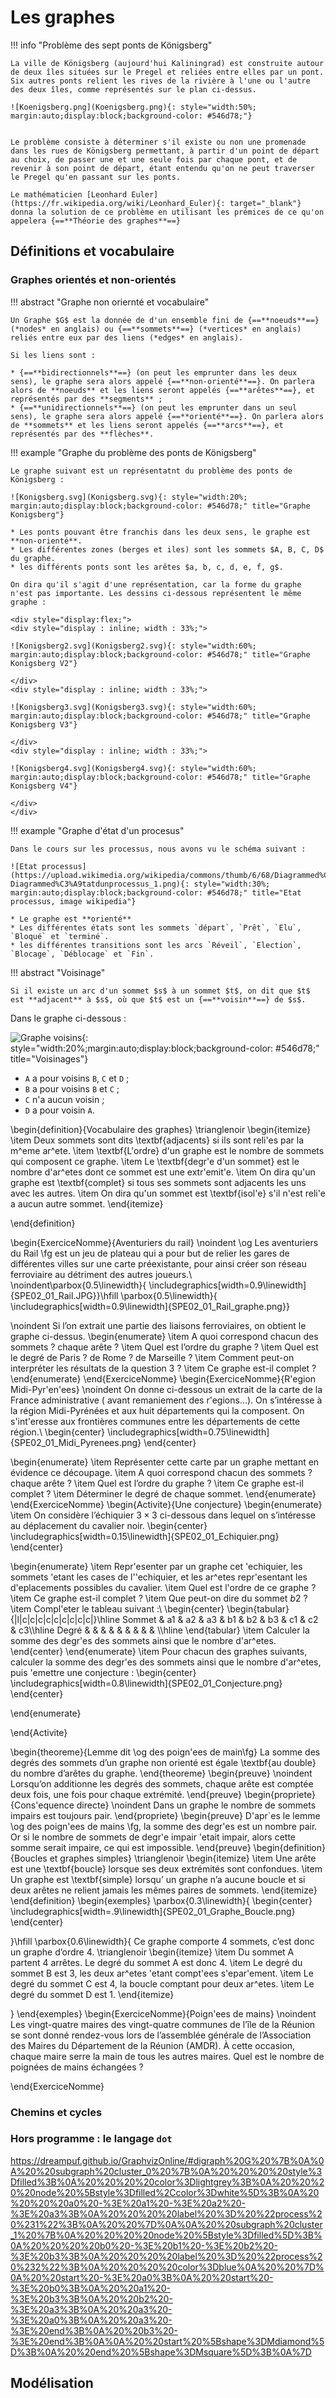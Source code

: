 # Les graphes

!!! info "Problème des sept ponts de Königsberg"

	La ville de Königsberg (aujourd'hui Kaliningrad) est construite autour de deux îles situées sur le Pregel et reliées entre elles par un pont. Six autres ponts relient les rives de la rivière à l'une ou l'autre des deux îles, comme représentés sur le plan ci-dessus. 
	
	![Koenigsberg.png](Koenigsberg.png){: style="width:50%; margin:auto;display:block;background-color: #546d78;"}
	
	
	Le problème consiste à déterminer s'il existe ou non une promenade dans les rues de Königsberg permettant, à partir d'un point de départ au choix, de passer une et une seule fois par chaque pont, et de revenir à son point de départ, étant entendu qu'on ne peut traverser le Pregel qu'en passant sur les ponts. 
	
	Le mathématicien [Leonhard Euler](https://fr.wikipedia.org/wiki/Leonhard_Euler){: target="_blank"} donna la solution de ce problème en utilisant les prémices de ce qu'on appelera {==**Théorie des graphes**==}
	


## Définitions et vocabulaire

### Graphes orientés et non-orientés

!!! abstract "Graphe non oriernté et vocabulaire"

	Un Graphe $G$ est la donnée de d'un ensemble fini de {==**noeuds**==}(*nodes* en anglais) ou {==**sommets**==} (*vertices* en anglais) reliés entre eux par des liens (*edges* en anglais).
	
	Si les liens sont :
	
	* {==**bidirectionnels**==} (on peut les emprunter dans les deux sens), le graphe sera alors appelé {==**non-orienté**==}. On parlera alors de **noeuds** et les liens seront appelés {==**arêtes**==}, et représentés par des **segments** ;
	* {==**unidirectionnels**==} (on peut les emprunter dans un seul sens), le graphe sera alors appelé {==**orienté**==}. On parlera alors de **sommets** et les liens seront appelés {==**arcs**==}, et représentés par des **flèches**.


!!! example "Graphe du problème des ponts de Königsberg"

	Le graphe suivant est un représentatnt du problème des ponts de Königsberg :	
	
	![Konigsberg.svg](Konigsberg.svg){: style="width:20%; margin:auto;display:block;background-color: #546d78;" title="Graphe Konigsberg"}

	* Les ponts pouvant être franchis dans les deux sens, le graphe est **non-orienté**.
	* Les différentes zones (berges et iles) sont les sommets $A, B, C, D$ du graphe.
	* les différents ponts sont les arêtes $a, b, c, d, e, f, g$.
	
	On dira qu'il s'agit d'une représentation, car la forme du graphe n'est pas importante. Les dessins ci-dessous représentent le même graphe :
	
	<div style="display:flex;">
	<div style="display : inline; width : 33%;">

	![Konigsberg2.svg](Konigsberg2.svg){: style="width:60%; margin:auto;display:block;background-color: #546d78;" title="Graphe Konigsberg V2"}

	</div>
	<div style="display : inline; width : 33%;">

	![Konigsberg3.svg](Konigsberg3.svg){: style="width:60%; margin:auto;display:block;background-color: #546d78;" title="Graphe Konigsberg V3"}

	</div>
	<div style="display : inline; width : 33%;">

	![Konigsberg4.svg](Konigsberg4.svg){: style="width:60%; margin:auto;display:block;background-color: #546d78;" title="Graphe Konigsberg V4"}

	</div>
	</div>
	
	
!!! example "Graphe d'état d'un procesus"

	Dans le cours sur les processus, nous avons vu le schéma suivant :
	
	![Etat processus](https://upload.wikimedia.org/wikipedia/commons/thumb/6/68/Diagrammed%C3%A9tatdunprocessus_1.png/375px-Diagrammed%C3%A9tatdunprocessus_1.png){: style="width:30%; margin:auto;display:block;background-color: #546d78;" title="Etat processus, image wikipedia"}
	
	* Le graphe est **orienté**
	* Les différentes états sont les sommets `départ`, `Prêt`, `Elu`, `Bloqué` et `terminé`.
	* les différentes transitions sont les arcs `Réveil`, `Election`, `Blocage`, `Déblocage` et `Fin`.
	
	
!!! abstract "Voisinage"

	Si il existe un arc d'un sommet $s$ à un sommet $t$, on dit que $t$ est **adjacent** à $s$, où que $t$ est un {==**voisin**==} de $s$.
	
Dans le graphe ci-dessous :

![Graphe voisins](Voisins_graph.svg){: style="width:20%;margin:auto;display:block;background-color: #546d78;" title="Voisinages"}

* `A` a pour voisins `B`, `C` et `D` ;
* `B` a pour voisins `B` et `C` ;
* `C` n'a aucun voisin ;
* `D` a pour voisin `A`.
	
	
\begin{definition}{Vocabulaire des graphes}
\trianglenoir
 \begin{itemize}
  \item Deux sommets sont dits \textbf{adjacents} si ils sont reli\'es par la m\^eme ar\^ete.
  \item \textbf{L'ordre} d'un graphe est le nombre de sommets qui composent ce graphe.
  \item Le \textbf{degr\'e d'un sommet} est le nombre d'ar\^etes dont ce sommet est une extr\'emit\'e.
  \item On dira qu'un graphe est \textbf{complet} si tous ses sommets sont adjacents les uns avec les autres.
  \item On dira qu'un sommet est \textbf{isol\'e} s'il n'est reli\'e a aucun autre sommet.
 \end{itemize}

\end{definition}

\begin{ExerciceNomme}{Aventuriers du rail}
 \noindent \og Les aventuriers du Rail \fg est un jeu de plateau qui a pour
but de relier les gares de différentes villes sur une carte préexistante,
pour ainsi créer son réseau ferroviaire au détriment des autres joueurs.\\
\noindent\parbox{0.5\linewidth}{
\includegraphics[width=0.9\linewidth]{SPE02_01_Rail.JPG}}\hfill
\parbox{0.5\linewidth}{
\includegraphics[width=0.9\linewidth]{SPE02_01_Rail_graphe.png}}

\noindent Si l’on extrait une partie des liaisons ferroviaires, on obtient le graphe
ci-dessus.
\begin{enumerate}
\item A quoi correspond chacun des sommets ? chaque arête ?
\item Quel est l’ordre du graphe ?
\item Quel est le degré de Paris ? de Rome ? de Marseille ?
\item Comment peut-on interpréter les résultats de la question 3 ?
\item Ce graphe est-il complet ?
\end{enumerate}
\end{ExerciceNomme}
\begin{ExerciceNomme}{R\'egion Midi-Pyr\'en\'ees}
\noindent On donne ci-dessous un extrait de la carte de la France administrative ( avant remaniement des r\'egions...). On s’intéresse à la
région Midi-Pyrénées et aux huit départements qui la composent. On s'int\'eresse aux frontières communes entre les départements de
cette région.\\
\begin{center}
 \includegraphics[width=0.75\linewidth]{SPE02_01_Midi_Pyrenees.png}
\end{center}

\begin{enumerate}
 \item   Représenter cette carte par un graphe mettant en évidence ce découpage.
 \item A quoi correspond chacun des sommets ? chaque arête ?
 \item Quel est l’ordre du graphe ?
 \item Ce graphe est-il complet ?
 \item Déterminer le degré de chaque sommet.
\end{enumerate}
\end{ExerciceNomme}
\begin{Activite}{Une conjecture}
\begin{enumerate}
 \item On considère l’échiquier $3 \times 3$ ci-dessous dans lequel on s’intéresse au déplacement du cavalier noir.
 \begin{center}
  \includegraphics[width=0.15\linewidth]{SPE02_01_Echiquier.png}
 \end{center}
 
\begin{enumerate}
 \item Repr\'esenter par un graphe cet \'echiquier, les sommets \'etant les cases de l'\'echiquier, et les ar\^etes repr\'esentant les d\'eplacements
 possibles du cavalier.
 \item Quel est l'ordre de ce graphe ?
 \item Ce graphe est-il complet ?
 \item Que peut-on dire du sommet $b2$ ?
 \item Compl\'eter le tableau suivant :\\
 \begin{center}
\begin{tabular}{|l|c|c|c|c|c|c|c|c|c|}\hline
Sommet & a1 & a2 & a3 & b1 & b2 & b3 & c1 & c2 & c3\\\hline
Degré &  &  &  &  &  &  &  &  & \\\hline
 \end{tabular}
 \item Calculer la somme des degr\'es des sommets ainsi que le nombre d'ar\^etes.
 \end{center}
\end{enumerate}
\item Pour chacun des graphes suivants, calculer la somme des degr\'es des sommets ainsi que le nombre d'ar\^etes, puis \'emettre une conjecture :
\begin{center}
 \includegraphics[width=0.8\linewidth]{SPE02_01_Conjecture.png}
\end{center}

 
\end{enumerate}


\end{Activite}

\begin{theoreme}{Lemme dit \og des poign\'ees de main\fg}
La somme des degrés des sommets d’un graphe non orienté est égale \textbf{au double} du nombre d’arêtes du graphe. 
\end{theoreme}
\begin{preuve}
\noindent  Lorsqu’on additionne les degrés des sommets, chaque arête est comptée deux fois, une fois pour chaque extrémité.
\end{preuve}
\begin{propriete}{Cons\'equence directe}
\noindent Dans un graphe le nombre de sommets impairs est toujours pair.
\end{propriete}
\begin{preuve}
D'apr\`es le lemme \og des poign\'ees de mains \fg, la somme des degr\'es est un nombre pair. Or si le nombre de sommets
de degr\'e impair \'etait impair, alors cette somme serait impaire, ce qui est impossible.
\end{preuve}
\begin{definition}{Boucles et graphes simples}
 \trianglenoir
 \begin{itemize}
  \item Une arête est une \textbf{boucle} lorsque ses deux extrémités sont confondues.
  \item Un graphe est \textbf{simple} lorsqu’ un graphe n’a aucune boucle et si deux arêtes ne relient jamais les mêmes paires de
  sommets.
 \end{itemize}
\end{definition}
\begin{exemples}
 \parbox{0.3\linewidth}{
 \begin{center}
  \includegraphics[width=.9\linewidth]{SPE02_01_Graphe_Boucle.png}
 \end{center}

 }\hfill
 \parbox{0.6\linewidth}{
 Ce graphe comporte 4 sommets, c’est donc un graphe d’ordre 4.
 \trianglenoir
 \begin{itemize}
\item Du sommet A partent 4 arrêtes. Le degré du sommet A est donc 4.
\item Le degré du sommet B est 3, les deux ar\^etes \'etant compt\'ees s\'epar\'ement.
\item Le degré du sommet C est 4, la boucle comptant pour deux ar\^etes.
\item Le degré du sommet D est 1.
\end{itemize}

 }
\end{exemples}
\begin{ExerciceNomme}{Poign\'ees de mains}
 \noindent Les vingt-quatre maires des vingt-quatre communes de l’île de la Réunion se sont donné rendez-vous lors de
l’assemblée générale de l’Association des Maires du Département de la Réunion (AMDR). À cette occasion,
chaque maire serre la main de tous les autres maires. Quel est le nombre de poignées de mains échangées ?

\end{ExerciceNomme}	
	

	
### Chemins et cycles


###
	

	
	
### Hors programme : le langage `dot`

https://dreampuf.github.io/GraphvizOnline/#digraph%20G%20%7B%0A%0A%20%20subgraph%20cluster_0%20%7B%0A%20%20%20%20style%3Dfilled%3B%0A%20%20%20%20color%3Dlightgrey%3B%0A%20%20%20%20node%20%5Bstyle%3Dfilled%2Ccolor%3Dwhite%5D%3B%0A%20%20%20%20a0%20-%3E%20a1%20-%3E%20a2%20-%3E%20a3%3B%0A%20%20%20%20label%20%3D%20%22process%20%231%22%3B%0A%20%20%7D%0A%0A%20%20subgraph%20cluster_1%20%7B%0A%20%20%20%20node%20%5Bstyle%3Dfilled%5D%3B%0A%20%20%20%20b0%20-%3E%20b1%20-%3E%20b2%20-%3E%20b3%3B%0A%20%20%20%20label%20%3D%20%22process%20%232%22%3B%0A%20%20%20%20color%3Dblue%0A%20%20%7D%0A%20%20start%20-%3E%20a0%3B%0A%20%20start%20-%3E%20b0%3B%0A%20%20a1%20-%3E%20b3%3B%0A%20%20b2%20-%3E%20a3%3B%0A%20%20a3%20-%3E%20a0%3B%0A%20%20a3%20-%3E%20end%3B%0A%20%20b3%20-%3E%20end%3B%0A%0A%20%20start%20%5Bshape%3DMdiamond%5D%3B%0A%20%20end%20%5Bshape%3DMsquare%5D%3B%0A%7D



## Modélisation




